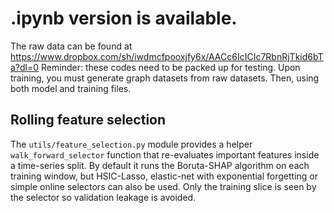 # .ipynb version is available.
The raw data can be found at https://www.dropbox.com/sh/iwdmcfpooxjfy6x/AACc6IcICIc7RbnRjTkid6bTa?dl=0
Reminder: these codes need to be packed up for testing. Upon training, you must generate graph datasets from raw datasets. Then, using both model and training files. 

## Rolling feature selection

The `utils/feature_selection.py` module provides a helper `walk_forward_selector`
function that re-evaluates important features inside a time-series split.  By
default it runs the Boruta-SHAP algorithm on each training window, but HSIC-Lasso,
elastic-net with exponential forgetting or simple online selectors can also be
used.  Only the training slice is seen by the selector so validation leakage is
avoided.
